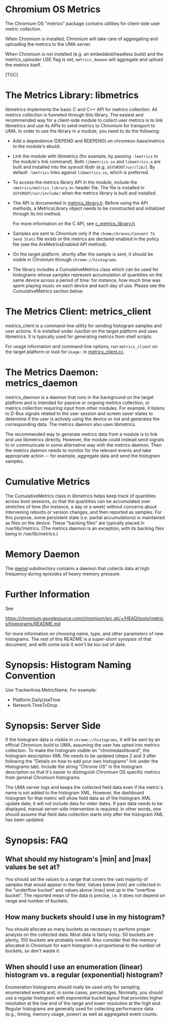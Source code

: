 # Chromium OS Metrics

The Chromium OS "metrics" package contains utilities for client-side user metric
collection.

When Chromium is installed, Chromium will take care of aggregating and uploading
the metrics to the UMA server.

When Chromium is not installed (e.g. an embedded/headless build) and the
metrics_uploader USE flag is set, `metrics_daemon` will aggregate and upload the
metrics itself.

[TOC]


# The Metrics Library: libmetrics

libmetrics implements the basic C and C++ API for metrics collection. All
metrics collection is funneled through this library. The easiest and
recommended way for a client-side module to collect user metrics is to link
libmetrics and use its APIs to send metrics to Chromium for transport to
UMA. In order to use the library in a module, you need to do the following:

- Add a dependence (DEPEND and RDEPEND) on chromeos-base/metrics to the module's
  ebuild.

- Link the module with libmetrics (for example, by passing `-lmetrics` to the
  module's link command).  Both `libmetrics.so` and `libmetrics.a` are built
  and installed into the sysroot libdir (e.g. `$SYSROOT/usr/lib/`). By default
  `-lmetrics` links against `libmetrics.so`, which is preferred.

- To access the metrics library API in the module, include the
  `<metrics/metrics_library.h>` header file. The file is installed in
  `$SYSROOT/usr/include/` when the metrics library is built and installed.

- The API is documented in [metrics_library.h](./metrics_library.h).  Before
  using the API methods, a MetricsLibrary object needs to be constructed and
  initialized through its Init method.

  For more information on the C API, see
  [c_metrics_library.h](./c_metrics_library.h).

- Samples are sent to Chromium only if the `/home/chronos/Consent To Send Stats`
  file exists or the metrics are declared enabled in the policy file (see the
  AreMetricsEnabled API method).

- On the target platform, shortly after the sample is sent, it should be visible
  in Chromium through `chrome://histograms`.

- The library includes a CumulativeMetrics class which can be used for
  histograms whose samples represent accumulation of quantities on the
  same device across a period of time: for instance, how much time was spent
  playing music on each device and each day of use.  Please see the
  CumulativeMetrics section below.


# The Metrics Client: metrics_client

metrics_client is a command-line utility for sending histogram samples and user
actions.  It is installed under /usr/bin on the target platform and uses
libmetrics.  It is typically used for generating metrics from shell scripts.

For usage information and command-line options, run `metrics_client` on the
target platform or look for `Usage:` in
[metrics_client.cc](./metrics_client.cc).


# The Metrics Daemon: metrics_daemon

metrics_daemon is a daemon that runs in the background on the target platform
and is intended for passive or ongoing metrics collection, or metrics collection
requiring input from other modules. For example, it listens to D-Bus
signals related to the user session and screen saver states to determine if the
user is actively using the device or not and generates the corresponding
data. The metrics daemon also uses libmetrics.

The recommended way to generate metrics data from a module is to link and use
libmetrics directly. However, the module could instead send signals to or
communicate in some alternative way with the metrics daemon. Then the metrics
daemon needs to monitor for the relevant events and take appropriate action --
for example, aggregate data and send the histogram samples.

# Cumulative Metrics

The CumulativeMetrics class in libmetrics helps keep track of quantities across
boot sessions, so that the quantities can be accumulated over stretches of time
(for instance, a day or a week) without concerns about intervening reboots or
version changes, and then reported as samples.  For this purpose, some
persistent state (i.e. partial accumulations) is maintained as files on the
device.  These "backing files" are typically placed in
/var/lib/<daemon-name>/metrics.  (The metrics daemon is an exception, with its
backing files being in /var/lib/metrics.)

# Memory Daemon

The [memd](./memd/) subdirectory contains a daemon that collects data at high
frequency during episodes of heavy memory pressure.

# Further Information

See

https://chromium.googlesource.com/chromium/src.git/+/HEAD/tools/metrics/histograms/README.md

for more information on choosing name, type, and other parameters of new
histograms.  The rest of this README is a super-short synopsis of that
document, and with some luck it won't be too out of date.


# Synopsis: Histogram Naming Convention

Use TrackerArea.MetricName. For example:

* Platform.DailyUseTime
* Network.TimeToDrop


# Synopsis: Server Side

If the histogram data is visible in `chrome://histograms`, it will be sent by an
official Chromium build to UMA, assuming the user has opted into metrics
collection. To make the histogram visible on "chromedashboard", the histogram
description XML file needs to be updated (steps 2 and 3 after following the
"Details on how to add your own histograms" link under the Histograms tab).
Include the string "Chrome OS" in the histogram description so that it's easier
to distinguish Chromium OS specific metrics from general Chromium histograms.

The UMA server logs and keeps the collected field data even if the metric's name
is not added to the histogram XML. However, the dashboard histogram for that
metric will show field data as of the histogram XML update date; it will not
include data for older dates. If past data needs to be displayed, manual
server-side intervention is required. In other words, one should assume that
field data collection starts only after the histogram XML has been updated.

# Synopsis: FAQ

## What should my histogram's |min| and |max| values be set at?

You should set the values to a range that covers the vast majority of samples
that would appear in the field.  Values below |min| are collected in the
"underflow bucket" and values above |max| end up in the "overflow bucket".  The
reported mean of the data is precise, i.e. it does not depend on range and
number of buckets.

## How many buckets should I use in my histogram?

You should allocate as many buckets as necessary to perform proper analysis on
the collected data.  Most data is fairly noisy: 50 buckets are plenty, 100
buckets are probably overkill.  Also consider that the memory allocated in
Chromium for each histogram is proportional to the number of buckets, so don't
waste it.

## When should I use an enumeration (linear) histogram vs. a regular (exponential) histogram?

Enumeration histograms should really be used only for sampling enumerated
events and, in some cases, percentages. Normally, you should use a regular
histogram with exponential bucket layout that provides higher resolution at
the low end of the range and lower resolution at the high end. Regular
histograms are generally used for collecting performance data (e.g., timing,
memory usage, power) as well as aggregated event counts.

